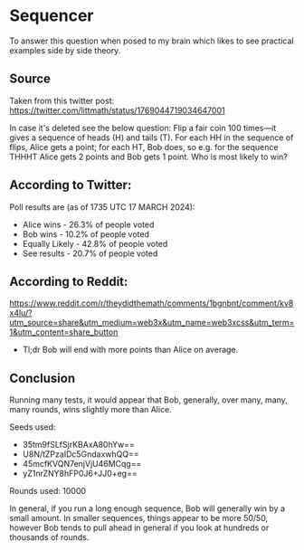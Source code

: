 # Sequencer
To answer this question when posed to my brain which likes to see practical examples side by side theory.

## Source
Taken from this twitter post: https://twitter.com/littmath/status/1769044719034647001

In case it's deleted see the below question:
Flip a fair coin 100 times—it gives a sequence of heads (H) and tails (T). For each HH in the sequence of flips, Alice gets a point; for each HT, Bob does, so e.g. for the sequence THHHT Alice gets 2 points and Bob gets 1 point. Who is most likely to win?

## According to Twitter:
Poll results are (as of 1735 UTC 17 MARCH 2024):
- Alice wins - 26.3% of people voted
- Bob wins - 10.2% of people voted
- Equally Likely - 42.8% of people voted
- See results - 20.7% of people voted

## According to Reddit:
https://www.reddit.com/r/theydidthemath/comments/1bgnbnt/comment/kv8x4lu/?utm_source=share&utm_medium=web3x&utm_name=web3xcss&utm_term=1&utm_content=share_button
- Tl;dr Bob will end with more points than Alice on average. 

## Conclusion
Running many tests, it would appear that Bob, generally, over many, many, many rounds, wins slightly more than Alice.

Seeds used:
- 35tm9fSLfSjrKBAxA80hYw==
- U8N/tZPzaIDc5GndaxwhQQ==
- 45mcfKVQN7enjVjU46MCqg==
- yZ1nrZNY8hFP0J6+JJ0+eg==

Rounds used: 10000

In general, if you run a long enough sequence, Bob will generally win by a small amount. In smaller sequences, things appear to be more 50/50, however Bob tends to pull ahead in general if you look at hundreds or thousands of rounds.
